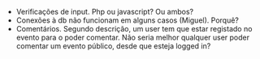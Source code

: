 - Verificações de input. Php ou javascript? Ou ambos?
- Conexões à db não funcionam em alguns casos (Miguel). Porquê?
- Comentários. Segundo descrição, um user tem que estar registado no evento para o poder comentar. Não seria melhor qualquer user poder comentar um evento público, desde que esteja logged in?
